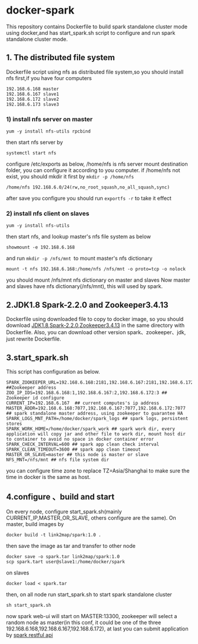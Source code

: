 # docker-spark
This repository contains Dockerfile to build spark standalone cluster mode using docker,and has start_spark.sh script to configure and run  spark standalone cluster mode.

## 1. The distributed file system
Dockerfile script using nfs as distributed file system,so you should install nfs first,if you have four computers
```
192.168.6.168 master
192.168.6.167 slave1
192.168.6.172 slave2
192.168.6.173 slave3
```
### 1) install nfs server on master
```
yum -y install nfs-utils rpcbind
```
then start nfs server by
```
systemctl start nfs
```
configure /etc/exports as below, /home/nfs is nfs server mount destination folder, you can configure it according to you computer.
if /home/nfs not exist, you should mkdir it first by ```mkdir -p /home/nfs```
```
/home/nfs 192.168.6.0/24(rw,no_root_squash,no_all_squash,sync)
```
after save you configure you should run ```exportfs -r``` to take it effect 
### 2) install nfs client on slaves
```
yum -y install nfs-utils
```
then start nfs, and lookup master's nfs file system as below
```
showmount -e 192.168.6.168
```
and run ```mkdir -p /nfs/mnt ```to mount master's nfs dictionary
```
mount -t nfs 192.168.6.168:/home/nfs /nfs/mnt -o proto=tcp -o nolock
```
you should mount /nfs/mnt nfs dictionary on master and slaves
Now master and slaves have nfs dictionary(/nfs/mnt), this will used by spark.

## 2.JDK1.8 Spark-2.2.0 and Zookeeper3.4.13
Dockerfile using downloaded file to copy to docker image, so you should download [JDK1.8](https://download.oracle.com/otn/java/jdk/8u144-b01/090f390dda5b47b9b721c7dfaa008135/jdk-8u144-linux-x64.tar.gz),[Spark-2.2.0](http://archive.apache.org/dist/spark/spark-2.2.0/spark-2.2.0-bin-hadoop2.7.tgz),[Zookeeper3.4.13](http://archive.apache.org/dist/zookeeper/zookeeper-3.4.13/zookeeper-3.4.13.tar.gz) in the same directory with Dockerfile. Also, you can download other version spark、zookeeper、jdk, just rewrite Dockerfile.
## 3.start_spark.sh
This script has configuration as below.
```
SPARK_ZOOKEEPER_URL=192.168.6.168:2181,192.168.6.167:2181,192.168.6.172:2181 ##Zookeeper address
ZOO_IP_IDS=192.168.6.168:1,192.168.6.167:2,192.168.6.172:3 ## Zookeeper id configure
CURRENT_IP=192.168.6.167  ## current computes's ip address
MASTER_ADDR=192.168.6.168:7077,192.168.6.167:7077,192.168.6.172:7077 ## spark standalone master address, using zookeeper to guarantee HA
SPARK_LOGS_MNT_PATH=/home/docker/spark_logs ## spark logs, persistent stores
SPARK_WORK_HOME=/home/docker/spark_work ## spark work dir, every application will copy jar and other file to work dir, mount host dir to container to avoid no space in docker container error
SPARK_CHECK_INTERVAL=600 ## spark app clean check interval
SPARK_CLEAN_TIMEOUT=3600 ## spark app clean timeout
MASTER_OR_SLAVE=master ## this node is master or slave
NFS_MNT=/nfs/mnt ## nfs file system dir
```
you can configure time zone to replace TZ=Asia/Shanghai to make sure the time in docker is the same as host.
## 4.configure 、build and start
On every node, configure start_spark.sh(mainly CURRENT_IP,MASTER_OR_SLAVE, others configure are the same). On master, build images by
```
docker build -t link2map/spark:1.0 .
```
then save the image as tar and transfer to other node
```
docker save -o spark.tar link2map/spark:1.0
scp spark.tart user@slave1:/home/docker/spark
```
on slaves 
```
docker load < spark.tar
```
then, on all node run start_spark.sh to start spark standalone cluster 
```
sh start_spark.sh
```
now spark web-ui will start on MASTER:13300, zookeeper will select a random node as master(in this conf, it could be one of the three 192.168.6.168,192.168.6.167,192.168.6.172), at last you can submit application by [spark restful api](https://gist.github.com/arturmkrtchyan/5d8559b2911ac951d34a)

